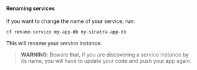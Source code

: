 #### Renaming services

If you want to change the name of your service, run:

```sh
cf rename-service my-app-db my-sinatra-app-db
```

This will rename your service instance.
>**WARNING**: Beware that, if you are discovering a service instance by its name, you will have to update your code and push your app again.
